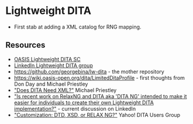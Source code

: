 # Lightweight DITA

- First stab at adding a XML catalog for RNG mapping.

## Resources
* [OASIS Lightweight DITA SC](https://www.oasis-open.org/committees/tc_home.php?wg_abbrev=dita-lightweight-dita)
* [LinkedIn Lightweight DITA group](https://www.linkedin.com/groups/Lightweight-DITA-4943862)
* https://github.com/georgebina/lw-dita - the mother repository
* https://wiki.oasis-open.org/dita/LimitedDitaProfile - first thoughts from Don Day and Michael Priestley
* ["Does DITA Need XML?"](http://tagungen.tekom.de/fileadmin/tx_doccon/slides/870_Does_DITA_Need_XML_.pdf) Michael Priestley
* ["Is recent work on RelaxNG and DITA aka 'DITA NG' intended to make it easier for individuals to create their own Lightweight DITA implementation?"](https://www.linkedin.com/groups/Is-recent-work-on-RelaxNG-4943862.S.5931123026035757059) - current discussion on LinkedIn
* ["Customization: DTD, XSD, or RELAX NG?"](https://groups.yahoo.com/neo/groups/dita-users/conversations/topics/36666) Yahoo! DITA Users Group
